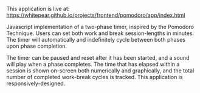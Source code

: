 This application is live at: https://whitepear.github.io/projects/frontend/pomodoro/app/index.html

Javascript implementation of a two-phase timer, inspired by the Pomodoro Technique. Users can set both work and break session-lengths in minutes. The timer will automatically and indefinitely cycle between both phases upon phase completion.

The timer can be paused and reset after it has been started, and a sound will play when a phase completes. The time that has elapsed within a session is shown on-screen both numerically and graphically, and the total number of completed work-break cycles is tracked. This application is responsively-designed.